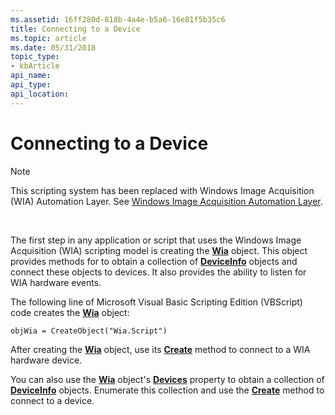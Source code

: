 ```yaml
---
ms.assetid: 16ff280d-818b-4a4e-b5a6-16e81f5b35c6
title: Connecting to a Device
ms.topic: article
ms.date: 05/31/2018
topic_type: 
- kbArticle
api_name: 
api_type: 
api_location: 
---
```


# Connecting to a Device

> [!Note]  
> This scripting system has been replaced with Windows Image Acquisition (WIA) Automation Layer. See [Windows Image Acquisition Automation Layer](/previous-versions/windows/desktop/wiaaut/-wiaaut-startpage).

 

The first step in any application or script that uses the Windows Image Acquisition (WIA) scripting model is creating the [**Wia**](-wia-wia.md) object. This object provides methods for to obtain a collection of [**DeviceInfo**](-wia-deviceinfo.md) objects and connect these objects to devices. It also provides the ability to listen for WIA hardware events.

The following line of Microsoft Visual Basic Scripting Edition (VBScript) code creates the [**Wia**](-wia-wia.md) object:


```
objWia = CreateObject("Wia.Script")
```



After creating the [**Wia**](-wia-wia.md) object, use its [**Create**](-wia-iwia-create.md) method to connect to a WIA hardware device.

You can also use the [**Wia**](-wia-wia.md) object's [**Devices**](-wia-iwia-devices.md) property to obtain a collection of [**DeviceInfo**](-wia-deviceinfo.md) objects. Enumerate this collection and use the [**Create**](-wia-iwiadeviceinfo-create.md) method to connect to a device.

 

 